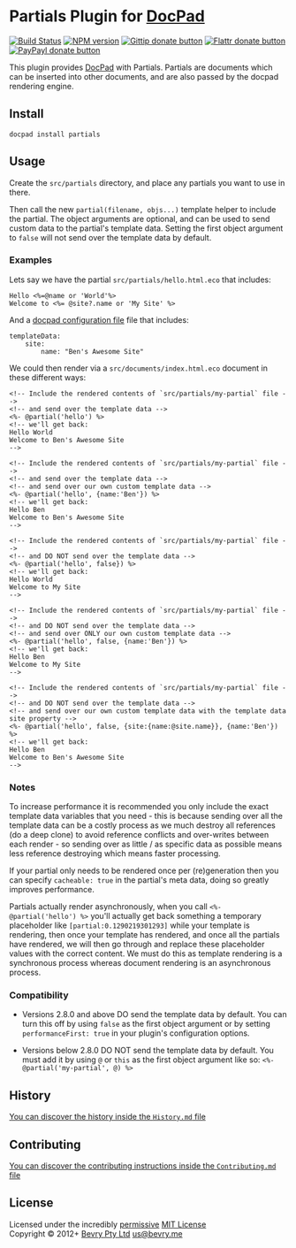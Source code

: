 # Partials Plugin for [DocPad](http://docpad.org)

[![Build Status](https://secure.travis-ci.org/bevry/docpad-plugin-partials.png?branch=master)](http://travis-ci.org/bevry/docpad-plugin-partials "Check this project's build status on TravisCI")
[![NPM version](https://badge.fury.io/js/docpad-plugin-partials.png)](https://npmjs.org/package/docpad-plugin-partials "View this project on NPM")
[![Gittip donate button](http://badgr.co/gittip/docpad.png)](https://www.gittip.com/docpad/ "Donate weekly to this project using Gittip")
[![Flattr donate button](https://raw.github.com/balupton/flattr-buttons/master/badge-89x18.gif)](http://flattr.com/thing/344188/balupton-on-Flattr "Donate monthly to this project using Flattr")
[![PayPayl donate button](https://www.paypalobjects.com/en_AU/i/btn/btn_donate_SM.gif)](https://www.paypal.com/au/cgi-bin/webscr?cmd=_flow&SESSION=IHj3DG3oy_N9A9ZDIUnPksOi59v0i-EWDTunfmDrmU38Tuohg_xQTx0xcjq&dispatch=5885d80a13c0db1f8e263663d3faee8d14f86393d55a810282b64afed84968ec "Donate once-off to this project using Paypal")

This plugin provides [DocPad](https://docpad.org) with Partials. Partials are documents which can be inserted into other documents, and are also passed by the docpad rendering engine.


## Install

```
docpad install partials
```


## Usage

Create the `src/partials` directory, and place any partials you want to use in there.

Then call the new `partial(filename, objs...)` template helper to include the partial. The object arguments are optional, and can be used to send custom data to the partial's template data. Setting the first object argument to `false` will not send over the template data by default.


### Examples

Lets say we have the partial `src/partials/hello.html.eco` that includes:

```
Hello <%=@name or 'World'%>
Welcome to <%= @site?.name or 'My Site' %>
```

And a [docpad configuration file](http://docpad.org) file that includes:

```
templateData:
	site:
		name: "Ben's Awesome Site"
```

We could then render via a `src/documents/index.html.eco` document in these different ways:

``` erb
<!-- Include the rendered contents of `src/partials/my-partial` file -->
<!-- and send over the template data -->
<%- @partial('hello') %>
<!-- we'll get back:
Hello World
Welcome to Ben's Awesome Site
-->

<!-- Include the rendered contents of `src/partials/my-partial` file -->
<!-- and send over the template data -->
<!-- and send over our own custom template data -->
<%- @partial('hello', {name:'Ben'}) %>
<!-- we'll get back:
Hello Ben
Welcome to Ben's Awesome Site
-->

<!-- Include the rendered contents of `src/partials/my-partial` file -->
<!-- and DO NOT send over the template data -->
<%- @partial('hello', false}) %>
<!-- we'll get back:
Hello World
Welcome to My Site
-->

<!-- Include the rendered contents of `src/partials/my-partial` file -->
<!-- and DO NOT send over the template data -->
<!-- and send over ONLY our own custom template data -->
<%- @partial('hello', false, {name:'Ben'}) %>
<!-- we'll get back:
Hello Ben
Welcome to My Site
-->

<!-- Include the rendered contents of `src/partials/my-partial` file -->
<!-- and DO NOT send over the template data -->
<!-- and send over our own custom template data with the template data site property -->
<%- @partial('hello', false, {site:{name:@site.name}}, {name:'Ben'}) %>
<!-- we'll get back:
Hello Ben
Welcome to Ben's Awesome Site
-->
```


### Notes

To increase performance it is recommended you only include the exact template data variables that you need - this is because sending over all the template data can be a costly process as we much destroy all references (do a deep clone) to avoid reference conflicts and over-writes between each render - so sending over as little / as specific data as possible means less reference destroying which means faster processing.

If your partial only needs to be rendered once per (re)generation then you can specify `cacheable: true` in the partial's meta data, doing so greatly improves performance.

Partials actually render asynchronously, when you call `<%- @partial('hello') %>` you'll actually get back something a temporary placeholder like `[partial:0.1290219301293]` while your template is rendering, then once your template has rendered, and once all the partials have rendered, we will then go through and replace these placeholder values with the correct content. We must do this as template rendering is a synchronous process whereas document rendering is an asynchronous process.


### Compatibility

- Versions 2.8.0 and above DO send the template data by default. You can turn this off by using `false` as the first object argument or by setting `performanceFirst: true` in your plugin's configuration options.

- Versions below 2.8.0 DO NOT send the template data by default. You must add it by using `@` or `this` as the first object argument like so: `<%- @partial('my-partial', @) %>`


## History
[You can discover the history inside the `History.md` file](https://github.com/bevry/docpad-plugin-partials/blob/master/History.md#files)


## Contributing
[You can discover the contributing instructions inside the `Contributing.md` file](https://github.com/bevry/docpad-plugin-partials/blob/master/Contributing.md#files)


## License
Licensed under the incredibly [permissive](http://en.wikipedia.org/wiki/Permissive_free_software_licence) [MIT License](http://creativecommons.org/licenses/MIT/)
<br/>Copyright &copy; 2012+ [Bevry Pty Ltd](http://bevry.me) <us@bevry.me>
